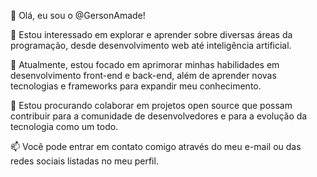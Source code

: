 👋 Olá, eu sou o @GersonAmade!

👀 Estou interessado em explorar e aprender sobre diversas áreas da programação, desde desenvolvimento web até inteligência artificial.

🌱 Atualmente, estou focado em aprimorar minhas habilidades em desenvolvimento front-end e back-end, além de aprender novas tecnologias e frameworks para expandir meu conhecimento.

💞️ Estou procurando colaborar em projetos open source que possam contribuir para a comunidade de desenvolvedores e para a evolução da tecnologia como um todo.

📫 Você pode entrar em contato comigo através do meu e-mail ou das redes sociais listadas no meu perfil.

<!---
GersonAmade/GersonAmade é um repositório ✨ especial ✨ porque seu `README.md` (este arquivo) aparece no seu perfil do GitHub.
Você pode clicar no link de visualização para dar uma olhada nas suas mudanças.
--->

